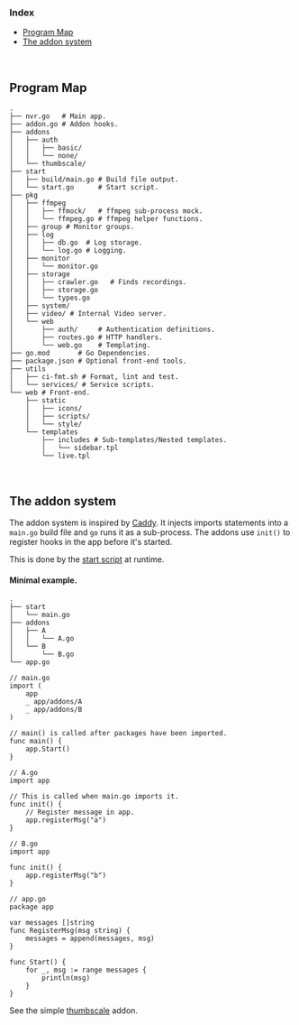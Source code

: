 ### Index

- [Program Map](#program-map)
- [The addon system](#the-addon-system)

<br>

## Program Map

```
.
├── nvr.go   # Main app.
├── addon.go # Addon hooks.
├── addons
│   ├── auth
│   │   ├── basic/
│   │   └── none/
│   └── thumbscale/
├── start
│   ├── build/main.go # Build file output.
│   └── start.go      # Start script.
├── pkg
│   ├── ffmpeg
│   │   ├── ffmock/   # ffmpeg sub-process mock.
│   │   └── ffmpeg.go # ffmpeg helper functions.
│   ├── group # Monitor groups.
│   ├── log
│   │   ├── db.go  # Log storage.
│   │   └── log.go # Logging.
│   ├── monitor
│   │   └── monitor.go
│   ├── storage
│   │   ├── crawler.go   # Finds recordings.
│   │   ├── storage.go
│   │   └── types.go
│   ├── system/
│   ├── video/ # Internal Video server.
│   └── web
│       ├── auth/     # Authentication definitions.
│       ├── routes.go # HTTP handlers.
│       └── web.go    # Templating.
├── go.mod       # Go Dependencies.
├── package.json # Optional front-end tools.
├── utils
│   ├── ci-fmt.sh # Format, lint and test.
│   └── services/ # Service scripts.
└── web # Front-end.
    ├── static
    │   ├── icons/
    │   ├── scripts/
    │   └── style/
    └── templates
        ├── includes # Sub-templates/Nested templates.
        │   └── sidebar.tpl
        └── live.tpl

```


<br>

## The addon system

The addon system is inspired by [Caddy](https://caddyserver.com/docs/architecture). It injects imports statements into a `main.go` build file and `go` runs it as a sub-process. The addons use `init()` to register hooks in the app before it's started.

This is done by the [start script](./start/start.go) at runtime.


#### Minimal example.

```
.
├── start
│   └── main.go
├── addons
│   ├── A
│   │   └── A.go
│   └── B
│       └── B.go
└── app.go
```

```
// main.go
import (
	app
	_ app/addons/A
	_ app/addons/B
)

// main() is called after packages have been imported.
func main() {
	app.Start()
}

```

```
// A.go
import app

// This is called when main.go imports it.
func init() {
	// Register message in app.
	app.registerMsg("a")
}
```

```
// B.go
import app

func init() {
	app.registerMsg("b")
}
```

```
// app.go
package app

var messages []string
func RegisterMsg(msg string) {
	messages = append(messages, msg)
}

func Start() {
	for _, msg := range messages {
		println(msg)
	}
}
```


See the simple [thumbscale](./addons/thumbscale/thumb.go) addon.